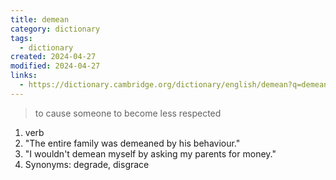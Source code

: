 ```yaml
---
title: demean
category: dictionary
tags:
  - dictionary
created: 2024-04-27
modified: 2024-04-27
links:
  - https://dictionary.cambridge.org/dictionary/english/demean?q=demeaned
---
```


>to cause someone to become less respected

1. verb
2. "The entire family was demeaned by his behaviour."
3. "I wouldn't demean myself by asking my parents for money."
4. Synonyms: degrade, disgrace 

